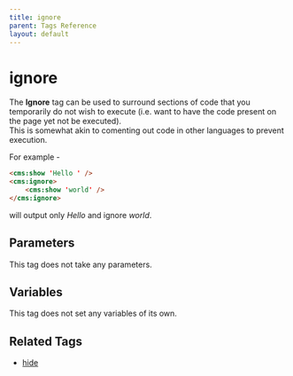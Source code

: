 ```yaml
---
title: ignore
parent: Tags Reference
layout: default
---
```


# ignore

The **Ignore** tag can be used to surround sections of code that you temporarily do not wish to execute (i.e. want to have the code present on the page yet not be executed).<br/>
This is somewhat akin to comenting out code in other languages to prevent execution.

For example -

```html
<cms:show 'Hello ' />
<cms:ignore>
    <cms:show 'world' />
</cms:ignore>
```

will output only _Hello_ and ignore _world_.

## Parameters

This tag does not take any parameters.

## Variables

This tag does not set any variables of its own.

## Related Tags

* [hide](./hide.html)
